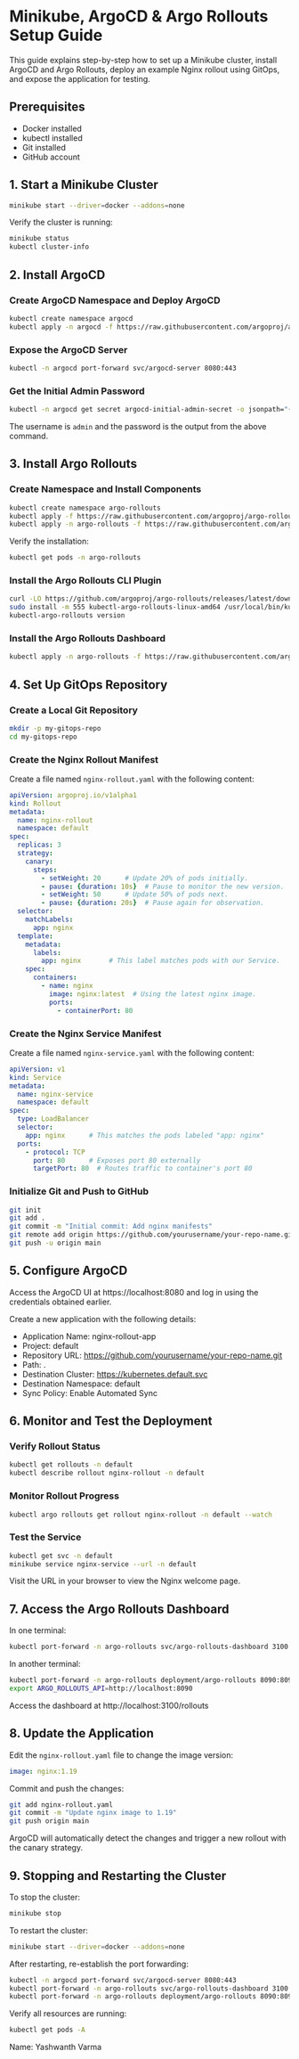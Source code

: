 # Minikube, ArgoCD & Argo Rollouts Setup Guide

This guide explains step-by-step how to set up a Minikube cluster, install ArgoCD and Argo Rollouts, deploy an example Nginx rollout using GitOps, and expose the application for testing.
## Prerequisites

- Docker installed
- kubectl installed
- Git installed
- GitHub account


## 1. Start a Minikube Cluster

```bash
minikube start --driver=docker --addons=none
```

Verify the cluster is running:

```bash
minikube status
kubectl cluster-info
```


## 2. Install ArgoCD

### Create ArgoCD Namespace and Deploy ArgoCD

```bash
kubectl create namespace argocd
kubectl apply -n argocd -f https://raw.githubusercontent.com/argoproj/argo-cd/stable/manifests/install.yaml
```


### Expose the ArgoCD Server

```bash
kubectl -n argocd port-forward svc/argocd-server 8080:443
```


### Get the Initial Admin Password

```bash
kubectl -n argocd get secret argocd-initial-admin-secret -o jsonpath="{.data.password}" | base64 --decode
```

The username is `admin` and the password is the output from the above command.

## 3. Install Argo Rollouts

### Create Namespace and Install Components

```bash
kubectl create namespace argo-rollouts
kubectl apply -f https://raw.githubusercontent.com/argoproj/argo-rollouts/master/manifests/crds/rollout-crd.yaml
kubectl apply -n argo-rollouts -f https://raw.githubusercontent.com/argoproj/argo-rollouts/master/manifests/install.yaml
```

Verify the installation:

```bash
kubectl get pods -n argo-rollouts
```


### Install the Argo Rollouts CLI Plugin

```bash
curl -LO https://github.com/argoproj/argo-rollouts/releases/latest/download/kubectl-argo-rollouts-linux-amd64
sudo install -m 555 kubectl-argo-rollouts-linux-amd64 /usr/local/bin/kubectl-argo-rollouts
kubectl-argo-rollouts version
```


### Install the Argo Rollouts Dashboard

```bash
kubectl apply -n argo-rollouts -f https://raw.githubusercontent.com/argoproj/argo-rollouts/master/manifests/dashboard-install.yaml
```


## 4. Set Up GitOps Repository

### Create a Local Git Repository

```bash
mkdir -p my-gitops-repo
cd my-gitops-repo
```


### Create the Nginx Rollout Manifest

Create a file named `nginx-rollout.yaml` with the following content:

```yaml
apiVersion: argoproj.io/v1alpha1
kind: Rollout
metadata:
  name: nginx-rollout
  namespace: default
spec:
  replicas: 3
  strategy:
    canary:
      steps:
        - setWeight: 20      # Update 20% of pods initially.
        - pause: {duration: 10s}  # Pause to monitor the new version.
        - setWeight: 50      # Update 50% of pods next.
        - pause: {duration: 20s}  # Pause again for observation.
  selector:
    matchLabels:
      app: nginx
  template:
    metadata:
      labels:
        app: nginx       # This label matches pods with our Service.
    spec:
      containers:
        - name: nginx
          image: nginx:latest  # Using the latest nginx image.
          ports:
            - containerPort: 80
```


### Create the Nginx Service Manifest

Create a file named `nginx-service.yaml` with the following content:

```yaml
apiVersion: v1
kind: Service
metadata:
  name: nginx-service
  namespace: default
spec:
  type: LoadBalancer
  selector:
    app: nginx      # This matches the pods labeled "app: nginx"
  ports:
    - protocol: TCP
      port: 80      # Exposes port 80 externally
      targetPort: 80  # Routes traffic to container's port 80
```


### Initialize Git and Push to GitHub

```bash
git init
git add .
git commit -m "Initial commit: Add nginx manifests"
git remote add origin https://github.com/yourusername/your-repo-name.git
git push -u origin main
```


## 5. Configure ArgoCD

Access the ArgoCD UI at https://localhost:8080 and log in using the credentials obtained earlier.

Create a new application with the following details:

- Application Name: nginx-rollout-app
- Project: default
- Repository URL: https://github.com/yourusername/your-repo-name.git
- Path: .
- Destination Cluster: https://kubernetes.default.svc
- Destination Namespace: default
- Sync Policy: Enable Automated Sync


## 6. Monitor and Test the Deployment

### Verify Rollout Status

```bash
kubectl get rollouts -n default
kubectl describe rollout nginx-rollout -n default
```


### Monitor Rollout Progress

```bash
kubectl argo rollouts get rollout nginx-rollout -n default --watch
```


### Test the Service

```bash
kubectl get svc -n default
minikube service nginx-service --url -n default
```

Visit the URL in your browser to view the Nginx welcome page.

## 7. Access the Argo Rollouts Dashboard

In one terminal:

```bash
kubectl port-forward -n argo-rollouts svc/argo-rollouts-dashboard 3100:3100
```

In another terminal:

```bash
kubectl port-forward -n argo-rollouts deployment/argo-rollouts 8090:8090
export ARGO_ROLLOUTS_API=http://localhost:8090
```

Access the dashboard at http://localhost:3100/rollouts

## 8. Update the Application

Edit the `nginx-rollout.yaml` file to change the image version:

```yaml
image: nginx:1.19
```

Commit and push the changes:

```bash
git add nginx-rollout.yaml
git commit -m "Update nginx image to 1.19"
git push origin main
```

ArgoCD will automatically detect the changes and trigger a new rollout with the canary strategy.

## 9. Stopping and Restarting the Cluster

To stop the cluster:

```bash
minikube stop
```

To restart the cluster:

```bash
minikube start --driver=docker --addons=none
```

After restarting, re-establish the port forwarding:

```bash
kubectl -n argocd port-forward svc/argocd-server 8080:443
kubectl port-forward -n argo-rollouts svc/argo-rollouts-dashboard 3100:3100
kubectl port-forward -n argo-rollouts deployment/argo-rollouts 8090:8090
```

Verify all resources are running:

```bash
kubectl get pods -A
```
Name: Yashwanth Varma 
